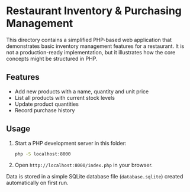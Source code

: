 # Restaurant Inventory & Purchasing Management

This directory contains a simplified PHP-based web application that demonstrates basic inventory management features for a restaurant. It is not a production-ready implementation, but it illustrates how the core concepts might be structured in PHP.

## Features
- Add new products with a name, quantity and unit price
- List all products with current stock levels
- Update product quantities
- Record purchase history

## Usage
1. Start a PHP development server in this folder:
   ```bash
   php -S localhost:8000
   ```
2. Open `http://localhost:8000/index.php` in your browser.

Data is stored in a simple SQLite database file (`database.sqlite`) created automatically on first run.
